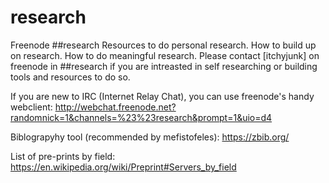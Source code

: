 # research
Freenode ##research
Resources to do personal research. How to build up on research. How to do meaningful research.
Please contact [itchyjunk] on freenode in ##research if you are intreasted in self researching or building tools and resources to do so.

If you are new to IRC (Internet Relay Chat), you can use freenode's handy webclient:
http://webchat.freenode.net?randomnick=1&channels=%23%23research&prompt=1&uio=d4

Biblograpyhy tool (recommended by mefistofeles):
https://zbib.org/

List of pre-prints by field:
https://en.wikipedia.org/wiki/Preprint#Servers_by_field
